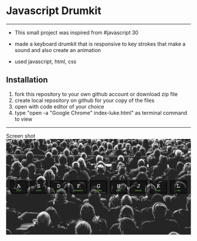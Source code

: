 # Javascript Drumkit

---

- This small project was inspired from #javascript 30

- made a keyboard drumkit that is responsive to key strokes that make a sound and also create an animation

- used javascript, html, css 

## Installation

1. fork this repository to your own github account or download zip file
2. create local repository on github for your copy of the files
3. open with code editor of your choice
4. type "open -a "Google Chrome" index-luke.html" as terminal command to view 

---
Screen shot
![drumkit](drumkit.png)